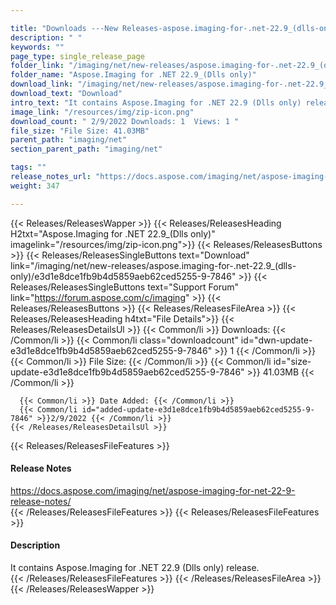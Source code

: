 ```yaml
---

title: "Downloads ---New Releases-aspose.imaging-for-.net-22.9_(dlls-only)"
description: " "
keywords: ""
page_type: single_release_page
folder_link: "/imaging/net/new-releases/aspose.imaging-for-.net-22.9_(dlls-only)/"
folder_name: "Aspose.Imaging for .NET 22.9_(Dlls only)"
download_link: "/imaging/net/new-releases/aspose.imaging-for-.net-22.9_(dlls-only)/e3d1e8dce1fb9b4d5859aeb62ced5255-9-7846"
download_text: "Download"
intro_text: "It contains Aspose.Imaging for .NET 22.9 (Dlls only) release."
image_link: "/resources/img/zip-icon.png"
download_count: " 2/9/2022 Downloads: 1  Views: 1 "
file_size: "File Size: 41.03MB"
parent_path: "imaging/net"
section_parent_path: "imaging/net"

tags: ""
release_notes_url: "https://docs.aspose.com/imaging/net/aspose-imaging-for-net-22-9-release-notes/"
weight: 347

---
```


{{< Releases/ReleasesWapper >}}
  {{< Releases/ReleasesHeading H2txt="Aspose.Imaging for .NET 22.9_(Dlls only)" imagelink="/resources/img/zip-icon.png">}}
  {{< Releases/ReleasesButtons >}}
    {{< Releases/ReleasesSingleButtons text="Download" link="/imaging/net/new-releases/aspose.imaging-for-.net-22.9_(dlls-only)/e3d1e8dce1fb9b4d5859aeb62ced5255-9-7846" >}}
    {{< Releases/ReleasesSingleButtons text="Support Forum" link="https://forum.aspose.com/c/imaging" >}}
  {{< Releases/ReleasesButtons >}}
  {{< Releases/ReleasesFileArea >}}
    {{< Releases/ReleasesHeading h4txt="File Details">}}
    {{< Releases/ReleasesDetailsUl >}}
      {{< Common/li >}} Downloads: {{< /Common/li >}}
      {{< Common/li class="downloadcount" id="dwn-update-e3d1e8dce1fb9b4d5859aeb62ced5255-9-7846" >}} 1 {{< /Common/li >}}
      {{< Common/li >}} File Size: {{< /Common/li >}}
      {{< Common/li id="size-update-e3d1e8dce1fb9b4d5859aeb62ced5255-9-7846" >}} 41.03MB {{< /Common/li >}}

      {{< Common/li >}} Date Added: {{< /Common/li >}}
      {{< Common/li id="added-update-e3d1e8dce1fb9b4d5859aeb62ced5255-9-7846" >}}2/9/2022 {{< /Common/li >}}
    {{< /Releases/ReleasesDetailsUl >}}

  {{< Releases/ReleasesFileFeatures >}}
      <h4>Release Notes</h4><div><a href='https://docs.aspose.com/imaging/net/aspose-imaging-for-net-22-9-release-notes/'>https://docs.aspose.com/imaging/net/aspose-imaging-for-net-22-9-release-notes/</a></div>
  {{< /Releases/ReleasesFileFeatures >}}
  {{< Releases/ReleasesFileFeatures >}}
      <h4>Description</h4><div class="HTMLDescription">It contains Aspose.Imaging for .NET 22.9 (Dlls only) release.</div>
  {{< /Releases/ReleasesFileFeatures >}}
 {{< /Releases/ReleasesFileArea >}}
{{< /Releases/ReleasesWapper >}}


